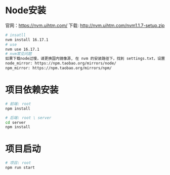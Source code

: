 # Node安装
官网：https://nvm.uihtm.com/
下载: http://nvm.uihtm.com/nvm1.1.7-setup.zip
```bash
# insatll
nvm install 16.17.1
# use
nvm use 16.17.1
# nvm常见问题
如果下载node过慢，请更换国内镜像源, 在 nvm 的安装路径下，找到 settings.txt，设置node_mirro与npm_mirror为国内镜像地址。下载就飞快了~~
node_mirror: https://npm.taobao.org/mirrors/node/
npm_mirror: https://npm.taobao.org/mirrors/npm/
```

# 项目依赖安装
```bash
# 前端: root
npm install

# 后端: root \ server
cd server
npm install
```

# 项目启动
```bash
# 项目: root
npm run start
```
